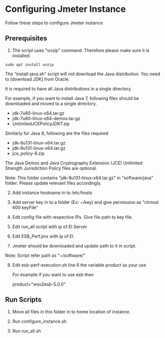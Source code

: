 Configuring Jmeter Instance
============================

Follow these steps to configure Jmeter instance

## Prerequisites

1. The script uses "unzip" command. Therefore please make sure it is installed.

`sudo apt install unzip`

The "install-java.sh" script will not download the Java distribution. You need to [download JDK] from Oracle.

It is required to have all Java distributions in a single directory.

For example, if you want to install Java 7, following files should be downloaded and moved to a single directory.

 - jdk-7u80-linux-x64.tar.gz
 - jdk-7u80-linux-x64-demos.tar.gz
 - UnlimitedJCEPolicyJDK7.zip

Similarly for Java 8, following are the files required

 - jdk-8u131-linux-x64.tar.gz
 - jdk-8u131-linux-x64.tar.gz
 - jce_policy-8.zip

The Java Demos and Java Cryptography Extension (JCE) Unlimited Strength Jurisdiction Policy files are optional.

Note: This folder contains "jdk-8u131-linux-x64.tar.gz" in "software/java" folder. Please update relevant files accordingly.

2. Add instance hostname in to /etc/hosts

3. Add server key in to a folder (Ex: ~/key) and give permission as "chmod 600 keyFile"

4. Edit config file with respective IPs. Give file path to key file.

5. Edit run_all script with ip of EI Server

6. Edit ESB_Perf.jmx with ip of EI

7. Jmeter should be downloaded and update path to it in script.

Note: Script refer path as "~/software/"

8. Edit esb-perf-execution.sh line 6 the variable product as your use

   For example if you want to use esb then 
   
   product="wso2esb-5.0.0"

## Run Scripts

1. Move all files in this folder in to home location of instance. 

2. Run configure_instance.sh

3. Run run_all.sh

